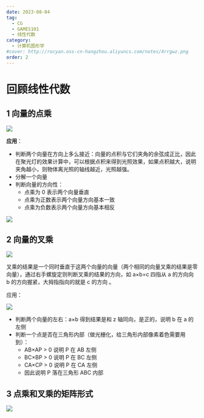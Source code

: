 ```yaml
---
date: 2023-08-04
tag:
  - CG
  - GAMES101
  - 线性代数
category:
  - 计算机图形学
#cover: http://rocyan.oss-cn-hangzhou.aliyuncs.com/notes/4rrgwz.png
order: 2
---
```


# 回顾线性代数

## 1 向量的点乘

![](http://img.rocyan.cn/blog/2024/04/66134b5be6cf6.jpg)

**应用**：

- 判断两个向量在方向上多么接近：向量的点积与它们夹角的余弦成正比，因此在聚光灯的效果计算中，可以根据点积来得到光照效果，如果点积越大，说明夹角越小，则物体离光照的轴线越近，光照越强。
- 分解一个向量
- 判断向量的方向性：
  - 点乘为 0 表示两个向量垂直
  - 点乘为正数表示两个向量方向基本一致
  - 点乘为负数表示两个向量方向基本相反

![](http://img.rocyan.cn/blog/2024/04/66134b5e7d690.jpg)

## 2 向量的叉乘

![](http://img.rocyan.cn/blog/2024/04/66134b6061d5c.jpg)

叉乘的结果是一个同时垂直于这两个向量的向量（两个相同的向量叉乘的结果是零向量），通过右手螺旋定则判断叉乘的结果的方向，如 a×b=c 四指从 a 的方向向 b 的方向握紧，大拇指指向的就是 c 的方向 。

应用：

![](http://img.rocyan.cn/blog/2024/04/66134b629cd5f.jpg)

- 判断两个向量的左右：a×b 得到结果是和 z 轴同向，是正的，说明 b 在 a 的左侧
- 判断一个点是否在三角形内部（做光栅化，给三角形内部像素着色需要用到）：
  - AB×AP > 0  说明 P 在 AB 左侧
  - BC×BP > 0  说明 P 在 BC 左侧
  - CA×CP > 0  说明 P 在 CA 左侧
  - 因此说明 P 落在三角形 ABC 内部

## 3 点乘和叉乘的矩阵形式

![](http://img.rocyan.cn/blog/2024/04/66134b65bb7f5.jpg)


